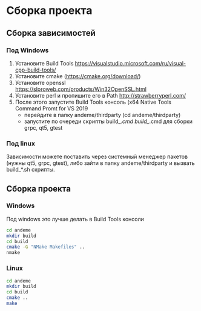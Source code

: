 # Сборка проекта

## Сборка зависимостей 

### Под Windows

1. Установите Build Tools https://visualstudio.microsoft.com/ru/visual-cpp-build-tools/
2. Установите cmake (https://cmake.org/download/)
3. Установите openssl https://slproweb.com/products/Win32OpenSSL.html
4. Установите perl и пропишите его в Path http://strawberryperl.com/
5. После этого запустите Build Tools консоль (x64 Native Tools Command Promt for VS 2019
    - перейдите в папку andeme/thirdparty (cd andeme/thirdparty)
    - запустите по очереди скрипты build_*.cmd build_*.cmd для сборки grpc, qt5, gtest

### Под linux

Зависимости можете поставить через системный менеджер пакетов (нужны qt5, grpc, gtest), либо зайти в папку
andeme/thirdparty и вызвать build_*.sh скрипты.

## Сборка проекта

### Windows
Под windows это лучше делать в Build Tools консоли

```bash
cd andeme
mkdir build
cd build
cmake -G "NMake Makefiles" ..
nmake
```

### Linux

```bash
cd andeme
mkdir build
cd build
cmake ..
make
```
